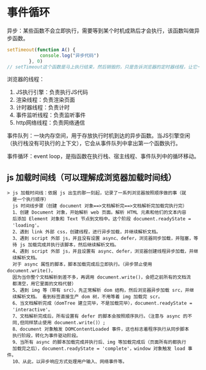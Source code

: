 # 事件循环

异步：某些函数不会立即执行，需要等到某个时机成熟后才会执行，该函数叫做异步函数。

```js
setTimeout(function A() {
            console.log("异步代码")
        }, 0)
// setTimeout这个函数是马上执行结束，然后销毁的，只是告诉浏览器的定时器线程，让它一秒钟后执行函数，函数的定义是立即完成的
```

浏览器的线程：

1. JS执行引擎：负责执行JS代码
2. 渲染线程：负责渲染页面
3. 计时器线程：负责计时
4. 事件监听线程：负责监听事件
5. http网络线程：负责网络通信

事件队列：一块内存空间，用于存放执行时机到达的异步函数。当JS引擎空闲（执行栈没有可执行的上下文），它会从事件队列中拿出第一个函数执行。

事件循环：event loop，是指函数在执行栈、宿主线程、事件队列中的循环移动。

## js 加载时间线（可以理解成浏览器加载时间线）
    > js 加载时间线：依据 js 出生的那一刻起，记录了一系列浏览器按照顺序做的事（就
      是一个执行顺序）
      js 时间线步骤（创建 document 对象==>文档解析完==>文档解析完加载完执行完）
      1、创建 Document 对象，开始解析 web 页面。解析 HTML 元素和他们的文本内容
      后添加 Element 对象和 Text 节点到文档中。这个阶段 document.readyState =
      'loading'。
      2、遇到 link 外部 css，创建线程，进行异步加载，并继续解析文档。
      3、遇到 script 外部 js，并且没有设置 async、defer，浏览器同步加载，并阻塞，等
      待 js 加载完成并执行该脚本，然后继续解析文档。
      4、遇到 script 外部 js，并且设置有 async、defer，浏览器创建线程异步加载，并继
      续解析文档。
      对于 async 属性的脚本，脚本加载完成后立即执行。（异步禁止使用 document.write()，
      因为当你整个文档解析到差不多，再调用 document.write()，会把之前所有的文档流
      都清空，用它里面的文档代替）
      5、遇到 img 等（带有 src），先正常解析 dom 结构，然后浏览器异步加载 src，并继
      续解析文档。 看到标签直接生产 dom 树，不用等着 img 加载完 scr。
      6、当文档解析完成（domTree 建立完毕，不是加载完毕），document.readyState =
      'interactive'。
      7、文档解析完成后，所有设置有 defer 的脚本会按照顺序执行。（注意与 async 的不
      同,但同样禁止使用 document.write()）;
      8、document 对象触发 DOMContentLoaded 事件，这也标志着程序执行从同步脚本
      执行阶段，转化为事件驱动阶段。
      9、当所有 async 的脚本加载完成并执行后、img 等加载完成后（页面所有的都执行
      加载完之后），document.readyState = 'complete'，window 对象触发 load 事件。
      10、从此，以异步响应方式处理用户输入、网络事件等。